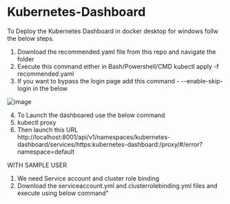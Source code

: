 # Kubernetes-Dashboard
To Deploy the Kubernetes Dashboard in docker desktop for windows follw the below steps.
1. Download the recommended.yaml file from this repo and navigate the folder
2. Execute this command either in Bash/Powershell/CMD
kubectl apply -f recommended.yaml
3. If you want to bypass the login page add this command  - --enable-skip-login in the below

![image](https://user-images.githubusercontent.com/93910728/218376977-c5fca10e-1fe7-4302-b974-4fe772196170.png)


4. To Launch the dashboared use the below command
5. kubectl proxy
6. Then launch this URL http://localhost:8001/api/v1/namespaces/kubernetes-dashboard/services/https:kubernetes-dashboard:/proxy/#/error?namespace=default

WITH SAMPLE USER
1. We need Service account and cluster role binding
2. Download the serviceaccount.yml and clusterrolebinding.yml files and execute using below command"
